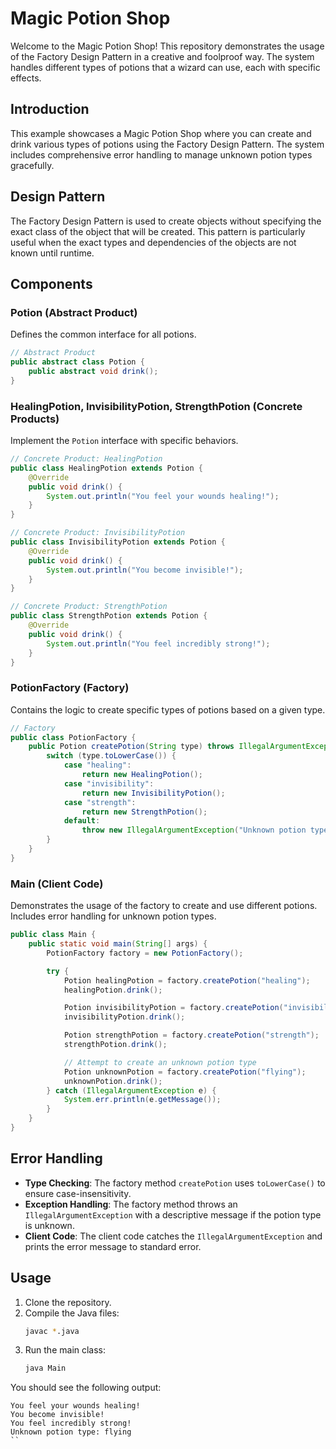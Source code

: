 

# Magic Potion Shop

Welcome to the Magic Potion Shop! This repository demonstrates the usage of the Factory Design Pattern in a creative and foolproof way. The system handles different types of potions that a wizard can use, each with specific effects.

## Introduction

This example showcases a Magic Potion Shop where you can create and drink various types of potions using the Factory Design Pattern. The system includes comprehensive error handling to manage unknown potion types gracefully.

## Design Pattern

The Factory Design Pattern is used to create objects without specifying the exact class of the object that will be created. This pattern is particularly useful when the exact types and dependencies of the objects are not known until runtime.

## Components

### Potion (Abstract Product)

Defines the common interface for all potions.

```java
// Abstract Product
public abstract class Potion {
    public abstract void drink();
}
```

### HealingPotion, InvisibilityPotion, StrengthPotion (Concrete Products)

Implement the `Potion` interface with specific behaviors.

```java
// Concrete Product: HealingPotion
public class HealingPotion extends Potion {
    @Override
    public void drink() {
        System.out.println("You feel your wounds healing!");
    }
}

// Concrete Product: InvisibilityPotion
public class InvisibilityPotion extends Potion {
    @Override
    public void drink() {
        System.out.println("You become invisible!");
    }
}

// Concrete Product: StrengthPotion
public class StrengthPotion extends Potion {
    @Override
    public void drink() {
        System.out.println("You feel incredibly strong!");
    }
}
```

### PotionFactory (Factory)

Contains the logic to create specific types of potions based on a given type.

```java
// Factory
public class PotionFactory {
    public Potion createPotion(String type) throws IllegalArgumentException {
        switch (type.toLowerCase()) {
            case "healing":
                return new HealingPotion();
            case "invisibility":
                return new InvisibilityPotion();
            case "strength":
                return new StrengthPotion();
            default:
                throw new IllegalArgumentException("Unknown potion type: " + type);
        }
    }
}
```

### Main (Client Code)

Demonstrates the usage of the factory to create and use different potions. Includes error handling for unknown potion types.

```java
public class Main {
    public static void main(String[] args) {
        PotionFactory factory = new PotionFactory();

        try {
            Potion healingPotion = factory.createPotion("healing");
            healingPotion.drink();

            Potion invisibilityPotion = factory.createPotion("invisibility");
            invisibilityPotion.drink();

            Potion strengthPotion = factory.createPotion("strength");
            strengthPotion.drink();

            // Attempt to create an unknown potion type
            Potion unknownPotion = factory.createPotion("flying");
            unknownPotion.drink();
        } catch (IllegalArgumentException e) {
            System.err.println(e.getMessage());
        }
    }
}
```

## Error Handling

- **Type Checking**: The factory method `createPotion` uses `toLowerCase()` to ensure case-insensitivity.
- **Exception Handling**: The factory method throws an `IllegalArgumentException` with a descriptive message if the potion type is unknown.
- **Client Code**: The client code catches the `IllegalArgumentException` and prints the error message to standard error.

## Usage

1. Clone the repository.
2. Compile the Java files:
    ```sh
    javac *.java
    ```
3. Run the main class:
    ```sh
    java Main
    ```

You should see the following output:

```plaintext
You feel your wounds healing!
You become invisible!
You feel incredibly strong!
Unknown potion type: flying
``